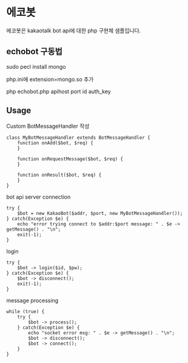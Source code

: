 # 에코봇

에코봇은 kakaotalk bot api에 대한 php 구현체 샘플입니다.

## echobot 구동법

sudo pecl install mongo

php.ini에 extension=mongo.so 추가

php echobot.php apihost port id auth_key

## Usage

Custom BotMessageHandler 작성

	class MyBotMessageHandler extends BotMessageHandler {
		function onAdd($bot, $req) {
		}
	
		function onRequestMessage($bot, $req) {
		}
	
		function onResult($bot, $req) {
		}
	}
 
bot api server connection

	try {
		$bot = new KakaoBot($addr, $port, new MyBotMessageHandler());
	} catch(Exception $e) {
		echo "error trying connect to $addr:$port message: " . $e -> getMessage() . "\n";
		exit(-1);
	}

login

	try {
		$bot -> login($id, $pw);
	} catch(Exception $e) {
		$bot -> disconnect();
		exit(-1);
	}

message processing

	while (true) {
		try {
			$bot -> process();
		} catch(Exception $e) {
			echo "socket error msg: " . $e -> getMessage() . "\n";
			$bot -> disconnect();
			$bot -> connect();
		}
	}
